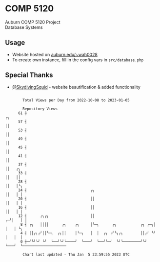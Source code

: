 # COMP 5120
Auburn COMP 5120 Project  
Database Systems

## Usage
- Website hosted on [auburn.edu/~wah0028](https://webhome.auburn.edu/~wah0028/)
- To create own instance, fill in the config vars in `src/database.php`

## Special Thanks
- [@SkydivingSquid](https://github.com/SkydivingSquid) - website beautification & added functionality

```

        Total Views per Day from 2022-10-08 to 2023-01-05

        Repository Views
      61 ┼                                                            ╭╮
      57 ┤                                                            ││
      53 ┤                                                            ││
      49 ┤                                                            ││
      45 ┤                                                            ││
      41 ┤                                                            ││
      37 ┤                                                            ││   ╭╮
      33 ┤                                                            ││   ││
      28 ┤                                                            ││   │╰╮
      24 ┤                             ╭╮                             ││   │ │
      20 ┤                             ││                             ││   │ │
      16 ┤                             ││                             ││   │ │
      12 ┤      ╭╮╭╮                   ││                           ╭─╯│   │ │
       8 ┤ ╭╮   ││││      ╭╮    ╭╮     │╰─╮      ╭╮           ╭╮ ╭─╮│  │   │ ╰╮
       4 ┤ ││╭╮╭╯││╰─╮  ╭╮││    │╰─╮   │  │  ╭╮ ╭╯╰╮╭╮        ││╭╯ ╰╯  │   │  │
       0 ┼─╯╰╯╰╯ ╰╯  ╰──╯╰╯╰────╯  ╰───╯  ╰──╯╰─╯  ╰╯╰────────╯╰╯      ╰───╯  ╰────────────────────

        Chart last updated - Thu Jan  5 23:59:55 2023 UTC
        
```
